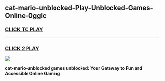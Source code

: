 
## cat-mario-unblocked-Play-Unblocked-Games-Online-0gglc
<h3>
<a href="https://premium76.site?title=cat-mario-unblocked&ref=25A">CLICK TO PLAY</a></h3>
<hr>

<h3>
<a href="https://premium76.site?title=cat-mario-unblocked&ref=25A">CLICK 2 PLAY</a>
  
</h3>

<a href="https://premium76.site?title=cat-mario-unblocked&ref=25A"><img src="https://clearcache.store/games.png"></a>


**cat-mario-unblocked games unblocked: Your Gateway to Fun and Accessible Online Gaming**
